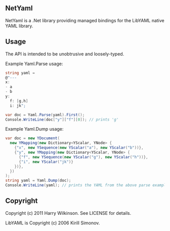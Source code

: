 ## NetYaml

NetYaml is a .Net library providing managed bindings for the LibYAML native YAML library.

## Usage

The API is intended to be unobtrusive and loosely-typed.  

Example Yaml.Parse usage:

```C#
string yaml =
@"---
x: 
- a
- b
y:
  f: [g,h]
  i: jk";

var doc = Yaml.Parse(yaml).First();
Console.WriteLine(doc["y"]["f"][0]); // prints 'g'
```

Example Yaml.Dump usage:

```c#
var doc = new YDocument(
  new YMapping(new Dictionary<YScalar, YNode> {
    {"x", new YSequence(new YScalar("a"), new YScalar("b"))},
    {"y", new YMapping(new Dictionary<YScalar, YNode> {
      {"f", new YSequence(new YScalar("g"), new YScalar("h"))},
      {"i", new YScalar("jk")}
    })},
  })
);
string yaml = Yaml.Dump(doc);
Console.WriteLine(yaml); // prints the YAML from the above parse example
```

## Copyright

Copyright (c) 2011 Harry Wilkinson. See LICENSE for details.

LibYAML is Copyright (c) 2006 Kirill Simonov.